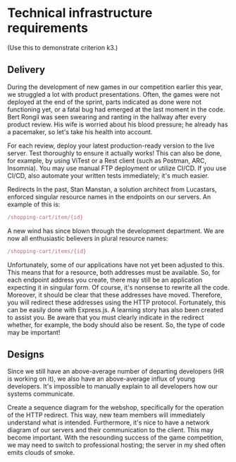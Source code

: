# Technical infrastructure requirements
(Use this to demonstrate criterion k3.)

## Delivery
During the development of new games in our competition earlier this year, we struggled a lot with product presentations. Often, the games were not deployed at the end of the sprint, parts indicated as done were not functioning yet, or a fatal bug had emerged at the last moment in the code. Bert Rongil was seen swearing and ranting in the hallway after every product review. His wife is worried about his blood pressure; he already has a pacemaker, so let's take his health into account.

For each review, deploy your latest production-ready version to the live server. Test thoroughly to ensure it actually works! This can also be done, for example, by using ViTest or a Rest client (such as Postman, ARC, Insomnia). You may use manual FTP deployment or utilize CI/CD. If you use CI/CD, also automate your written tests immediately; it's much easier.

Redirects
In the past, Stan Manstan, a solution architect from Lucastars, enforced singular resource names in the endpoints on our servers. An example of this is:

```typescript
/shopping-cart/item/{id}
```

A new wind has since blown through the development department. We are now all enthusiastic believers in plural resource names:

```typescript
/shopping-cart/items/{id}
```
Unfortunately, some of our applications have not yet been adjusted to this. This means that for a resource, both addresses must be available. So, for each endpoint address you create, there may still be an application expecting it in singular form. Of course, it's nonsense to rewrite all the code. Moreover, it should be clear that these addresses have moved. Therefore, you will redirect these addresses using the HTTP protocol. Fortunately, this can be easily done with Express.js. A learning story has also been created to assist you. Be aware that you must clearly indicate in the redirect whether, for example, the body should also be resent. So, the type of code may be important!

## Designs
Since we still have an above-average number of departing developers (HR is working on it), we also have an above-average influx of young developers. It's impossible to manually explain to all developers how our systems communicate.

Create a sequence diagram for the webshop, specifically for the operation of the HTTP redirect. This way, new team members will immediately understand what is intended. Furthermore, it's nice to have a network diagram of our servers and their communication to the client. This may become important. With the resounding success of the game competition, we may need to switch to professional hosting; the server in my shed often emits clouds of smoke.